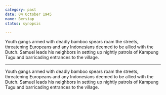 ```yaml
---
category: past
date: 04 October 1945
name: Bersiap
status: synopsis

---
```

Youth gangs armed with deadly bamboo spears roam the streets, threatening Europeans and any Indonesians deemed to be allied with the Dutch. Samuel leads his neighbors in setting up nightly patrols of Kampung Tugu and barricading entrances to the village.

------

Youth gangs armed with deadly bamboo spears roam the
streets, threatening Europeans and any Indonesians deemed to be allied
with the Dutch. Samuel leads his neighbors in setting up nightly patrols
of Kampung Tugu and barricading entrances to the village.
